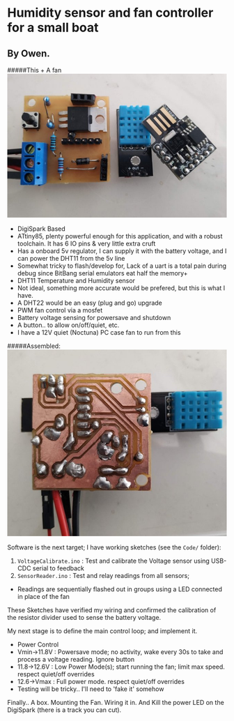 # Humidity sensor and fan controller for a small boat
## By Owen.
#####This + A fan
![The Plan](./Docs/parts-s.jpg)
* DigiSpark Based
 * ATtiny85, plenty powerful enough for this application, and with a robust toolchain. It has 6 IO pins & very little extra cruft
 * Has a onboard 5v regulator, I can supply it with the battery voltage, and I can power the DHT11 from the 5v line
 * Somewhat tricky to flash/develop for, Lack of a uart is a total pain during debug since BitBang serial emulators eat half the memory+
* DHT11 Temperature and Humidity sensor
 * Not ideal, something more accurate would be prefered, but this is what I have.
 * A DHT22 would be an easy (plug and go) upgrade
* PWM fan control via a mosfet
* Battery voltage sensing for powersave and shutdown
* A button.. to allow on/off/quiet, etc.
* I have a 12V quiet (Noctuna) PC case fan to run from this

#####Assembled:
![Ugly Blobby Soldering. Sigh](./Docs/pcb-s.jpg)

Software is the next target; I have working sketches (see the `Code/` folder):
1. `VoltageCalibrate.ino` : Test and calibrate the Voltage sensor using USB-CDC serial to feedback
2. `SensorReader.ino` : Test and relay readings from all sensors; 
 * Readings are sequentially flashed out in groups using a LED connected in place of the fan

These Sketches have verified my wiring and confirmed the calibration of the resistor divider used to sense the battery voltage.

My next stage is to define the main control loop; and implement it. 
* Power Control
 * Vmin->11.8V : Powersave mode; no activity, wake every 30s to take and process a voltage reading. Ignore button
 * 11.8->12.6V : Low Power Mode(s); start running the fan; limit max speed. respect quiet/off overrides
 * 12.6->Vmax  : Full power mode. respect quiet/off overrides
* Testing will be tricky.. I'll need to 'fake it' somehow

Finally.. A box. Mounting the Fan. Wiring it in. And Kill the power LED on the DigiSpark (there is a track you can cut).
